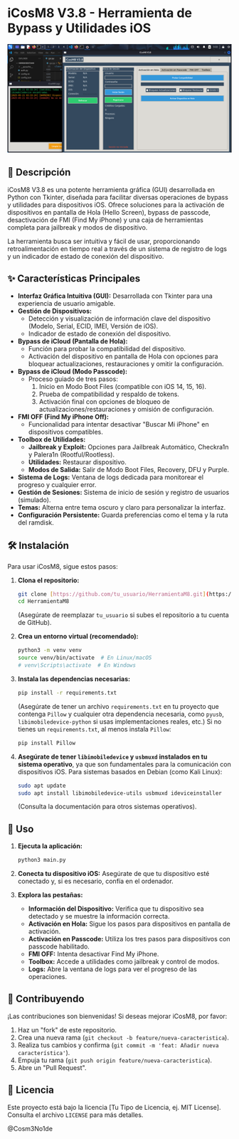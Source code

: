 # iCosM8 V3.8 - Herramienta de Bypass y Utilidades iOS

![Captura de pantalla de iCosM8 V3.8](/img.png)

## 🚀 Descripción

iCosM8 V3.8 es una potente herramienta gráfica (GUI) desarrollada en Python con Tkinter, diseñada para facilitar diversas operaciones de bypass y utilidades para dispositivos iOS. Ofrece soluciones para la activación de dispositivos en pantalla de Hola (Hello Screen), bypass de passcode, desactivación de FMI (Find My iPhone) y una caja de herramientas completa para jailbreak y modos de dispositivo.

La herramienta busca ser intuitiva y fácil de usar, proporcionando retroalimentación en tiempo real a través de un sistema de registro de logs y un indicador de estado de conexión del dispositivo.

## ✨ Características Principales

* **Interfaz Gráfica Intuitiva (GUI):** Desarrollada con Tkinter para una experiencia de usuario amigable.
* **Gestión de Dispositivos:**
    * Detección y visualización de información clave del dispositivo (Modelo, Serial, ECID, IMEI, Versión de iOS).
    * Indicador de estado de conexión del dispositivo.
* **Bypass de iCloud (Pantalla de Hola):**
    * Función para probar la compatibilidad del dispositivo.
    * Activación del dispositivo en pantalla de Hola con opciones para bloquear actualizaciones, restauraciones y omitir la configuración.
* **Bypass de iCloud (Modo Passcode):**
    * Proceso guiado de tres pasos:
        1.  Inicio en Modo Boot Files (compatible con iOS 14, 15, 16).
        2.  Prueba de compatibilidad y respaldo de tokens.
        3.  Activación final con opciones de bloqueo de actualizaciones/restauraciones y omisión de configuración.
* **FMI OFF (Find My iPhone Off):**
    * Funcionalidad para intentar desactivar "Buscar Mi iPhone" en dispositivos compatibles.
* **Toolbox de Utilidades:**
    * **Jailbreak y Exploit:** Opciones para Jailbreak Automático, Checkra1n y Palera1n (Rootful/Rootless).
    * **Utilidades:** Restaurar dispositivo.
    * **Modos de Salida:** Salir de Modo Boot Files, Recovery, DFU y Purple.
* **Sistema de Logs:** Ventana de logs dedicada para monitorear el progreso y cualquier error.
* **Gestión de Sesiones:** Sistema de inicio de sesión y registro de usuarios (simulado).
* **Temas:** Alterna entre tema oscuro y claro para personalizar la interfaz.
* **Configuración Persistente:** Guarda preferencias como el tema y la ruta del ramdisk.

## 🛠️ Instalación

Para usar iCosM8, sigue estos pasos:

1.  **Clona el repositorio:**
    ```bash
    git clone [https://github.com/tu_usuario/HerramientaM8.git](https://github.com/tu_usuario/HerramientaM8.git)
    cd HerramientaM8
    ```
    (Asegúrate de reemplazar `tu_usuario` si subes el repositorio a tu cuenta de GitHub).

2.  **Crea un entorno virtual (recomendado):**
    ```bash
    python3 -m venv venv
    source venv/bin/activate  # En Linux/macOS
    # venv\Scripts\activate  # En Windows
    ```

3.  **Instala las dependencias necesarias:**
    ```bash
    pip install -r requirements.txt
    ```
    (Asegúrate de tener un archivo `requirements.txt` en tu proyecto que contenga `Pillow` y cualquier otra dependencia necesaria, como `pyusb`, `libimobiledevice-python` si usas implementaciones reales, etc.)
    Si no tienes un `requirements.txt`, al menos instala `Pillow`:
    ```bash
    pip install Pillow
    ```

4.  **Asegúrate de tener `libimobiledevice` y `usbmuxd` instalados en tu sistema operativo**, ya que son fundamentales para la comunicación con dispositivos iOS. Para sistemas basados en Debian (como Kali Linux):
    ```bash
    sudo apt update
    sudo apt install libimobiledevice-utils usbmuxd ideviceinstaller
    ```
    (Consulta la documentación para otros sistemas operativos).

## 🚀 Uso

1.  **Ejecuta la aplicación:**
    ```bash
    python3 main.py
    ```

2.  **Conecta tu dispositivo iOS:** Asegúrate de que tu dispositivo esté conectado y, si es necesario, confía en el ordenador.

3.  **Explora las pestañas:**
    * **Información del Dispositivo:** Verifica que tu dispositivo sea detectado y se muestre la información correcta.
    * **Activación en Hola:** Sigue los pasos para dispositivos en pantalla de activación.
    * **Activación en Passcode:** Utiliza los tres pasos para dispositivos con passcode habilitado.
    * **FMI OFF:** Intenta desactivar Find My iPhone.
    * **Toolbox:** Accede a utilidades como jailbreak y control de modos.
    * **Logs:** Abre la ventana de logs para ver el progreso de las operaciones.

## 🤝 Contribuyendo

¡Las contribuciones son bienvenidas! Si deseas mejorar iCosM8, por favor:

1.  Haz un "fork" de este repositorio.
2.  Crea una nueva rama (`git checkout -b feature/nueva-caracteristica`).
3.  Realiza tus cambios y confirma (`git commit -m 'feat: Añadir nueva característica'`).
4.  Empuja tu rama (`git push origin feature/nueva-caracteristica`).
5.  Abre un "Pull Request".

## 📄 Licencia

Este proyecto está bajo la licencia [Tu Tipo de Licencia, ej. MIT License]. Consulta el archivo `LICENSE` para más detalles.

@Cosm3No1de
